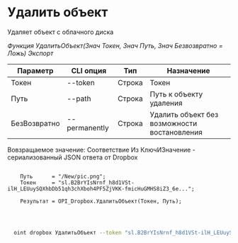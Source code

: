 ﻿---
sidebar_position: 7
---

# Удалить объект
 Удаляет объект с облачного диска


*Функция УдалитьОбъект(Знач Токен, Знач Путь, Знач Безвозвратно = Ложь) Экспорт*

  | Параметр | CLI опция | Тип | Назначение |
  |-|-|-|-|
  | Токен | --token | Строка | Токен |
  | Путь | --path | Строка | Путь к объекту удаления |
  | БезВозвратно | --permanently | Строка | Удалить объект без возможности востановления |

  
  Вовзращаемое значение:   Соответствие Из КлючИЗначение - сериализованный JSON ответа от Dropbox

```bsl title="Пример кода"
	
    Путь      = "/New/pic.png";  
    Токен     = "sl.B2BrYIsNrnf_h8d1VSt-ilH_LEUuySQXhbDb51qh3chXboh4PF5ZjVKK-fmicHuGMHS8iZ3_6e...";  
    
    Результат = OPI_Dropbox.УдалитьОбъект(Токен, Путь);

	
```

```sh title="Пример команд CLI"
    
  oint dropbox УдалитьОбъект --token "sl.B2BrYIsNrnf_h8d1VSt-ilH_LEUuySQXhbDb51qh3chXboh4PF5ZjVKK-fmicHuGMHS8iZ3_6e..." --path %path% --permanently %permanently%

```


```json title="Результат"



```
